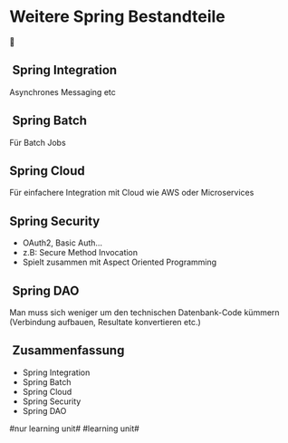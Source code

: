 
# Weitere Spring Bestandteile
🧩

##  Spring Integration

Asynchrones Messaging etc  

##  Spring Batch

Für Batch Jobs

## Spring Cloud

Für einfachere Integration mit Cloud wie AWS oder Microservices

## Spring Security

- OAuth2, Basic Auth…
- z.B: Secure Method Invocation
- Spielt zusammen mit Aspect Oriented Programming


##  Spring DAO

Man muss sich weniger um den technischen Datenbank-Code kümmern (Verbindung aufbauen, Resultate konvertieren etc.)

##  Zusammenfassung
- Spring Integration
- Spring Batch
- Spring Cloud
- Spring Security
- Spring DAO


#nur learning unit# #learning unit#